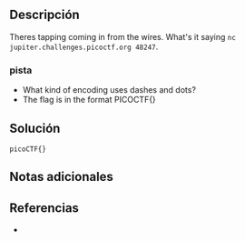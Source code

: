 
## Descripción 

Theres tapping coming in from the wires. What's it saying `nc jupiter.challenges.picoctf.org 48247`.
### pista

- What kind of encoding uses dashes and dots?
- The flag is in the format PICOCTF{}
## Solución






```
picoCTF{}
```

## Notas adicionales


## Referencias

- 